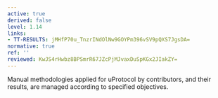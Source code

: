 ```yaml
---
active: true
derived: false
level: 1.14
links:
- TT-RESULTS: jMHfP70u_TnzrINdOlNw9GOYPm396vSV9pQXS7JgsDA=
normative: true
ref: ''
reviewed: KwJS4rHwbz8BPSmrR67JZcPjMJvaxDuSpKGx2JIakZY=
---
```


Manual methodologies applied for uProtocol by contributors, and their results, are
managed according to specified objectives.
